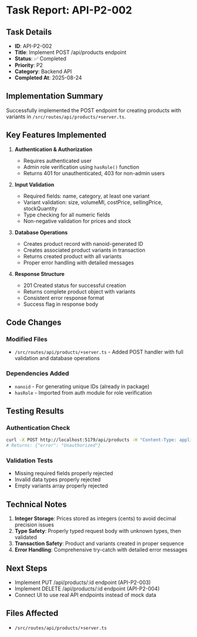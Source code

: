 # Task Report: API-P2-002

## Task Details
- **ID**: API-P2-002
- **Title**: Implement POST /api/products endpoint
- **Status**: ✅ Completed
- **Priority**: P2
- **Category**: Backend API
- **Completed At**: 2025-08-24

## Implementation Summary

Successfully implemented the POST endpoint for creating products with variants in `/src/routes/api/products/+server.ts`.

## Key Features Implemented

1. **Authentication & Authorization**
   - Requires authenticated user
   - Admin role verification using `hasRole()` function
   - Returns 401 for unauthenticated, 403 for non-admin users

2. **Input Validation**
   - Required fields: name, category, at least one variant
   - Variant validation: size, volumeMl, costPrice, sellingPrice, stockQuantity
   - Type checking for all numeric fields
   - Non-negative validation for prices and stock

3. **Database Operations**
   - Creates product record with nanoid-generated ID
   - Creates associated product variants in transaction
   - Returns created product with all variants
   - Proper error handling with detailed messages

4. **Response Structure**
   - 201 Created status for successful creation
   - Returns complete product object with variants
   - Consistent error response format
   - Success flag in response body

## Code Changes

### Modified Files
- `/src/routes/api/products/+server.ts` - Added POST handler with full validation and database operations

### Dependencies Added
- `nanoid` - For generating unique IDs (already in package)
- `hasRole` - Imported from auth module for role verification

## Testing Results

### Authentication Check
```bash
curl -X POST http://localhost:5179/api/products -H "Content-Type: application/json" -d '{...}'
# Returns: {"error": "Unauthorized"}
```

### Validation Tests
- Missing required fields properly rejected
- Invalid data types properly rejected
- Empty variants array properly rejected

## Technical Notes

1. **Integer Storage**: Prices stored as integers (cents) to avoid decimal precision issues
2. **Type Safety**: Properly typed request body with unknown types, then validated
3. **Transaction Safety**: Product and variants created in proper sequence
4. **Error Handling**: Comprehensive try-catch with detailed error messages

## Next Steps

- Implement PUT /api/products/:id endpoint (API-P2-003)
- Implement DELETE /api/products/:id endpoint (API-P2-004)
- Connect UI to use real API endpoints instead of mock data

## Files Affected
- `/src/routes/api/products/+server.ts`